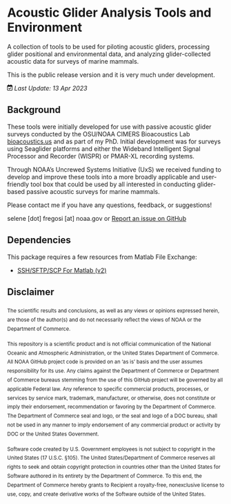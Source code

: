 
<!-- README.md is generated from README.Rmd. Please edit that file -->

# Acoustic Glider Analysis Tools and Environment

A collection of tools to be used for piloting acoustic gliders,
processing glider positional and environmental data, and analyzing
glider-collected acoustic data for surveys of marine mammals.

This is the public release version and it is very much under
development.

<img
src="README_files/figure-gfm/fa-icon-ef3463a0984ba0e303f1b25b6e50a309.svg"
style="width:0.88em;height:1em" /> *Last Update: 13 Apr 2023*

## Background

These tools were initially developed for use with passive acoustic
glider surveys conducted by the OSU/NOAA CIMERS Bioacoustics Lab
<a href="https://bioacoustics.us"
data-index="_blank">bioacoustics.us</a> and as part of my PhD. Initial
development was for surveys using Seaglider platforms and either the
Wideband Intelligent Signal Processor and Recorder (WISPR) or PMAR-XL
recording systems.

Through NOAA’s Uncrewed Systems Initiative (UxS) we received funding to
develop and improve these tools into a more broadly applicable and
user-friendly tool box that could be used by all interested in
conducting glider-based passive acoustic surveys for marine mammals.

Please contact me if you have any questions, feedback, or suggestions!

selene \[dot\] fregosi \[at\] noaa.gov or
<a href="https://github.com/sfregosi/agate-public/issues/new"
target="_blank">Report an issue on GitHub</a>

## Dependencies

This package requires a few resources from Matlab File Exchange:

-   [SSH/SFTP/SCP For Matlab
    (v2)](https://www.mathworks.com/matlabcentral/fileexchange/35409-ssh-sftp-scp-for-matlab-v2)

## Disclaimer

<sub>The scientific results and conclusions, as well as any views or
opinions expressed herein, are those of the author(s) and do not
necessarily reflect the views of NOAA or the Department of
Commerce.</sub>

<sub>This repository is a scientific product and is not official
communication of the National Oceanic and Atmospheric Administration, or
the United States Department of Commerce. All NOAA GitHub project code
is provided on an ‘as is’ basis and the user assumes responsibility for
its use. Any claims against the Department of Commerce or Department of
Commerce bureaus stemming from the use of this GitHub project will be
governed by all applicable Federal law. Any reference to specific
commercial products, processes, or services by service mark, trademark,
manufacturer, or otherwise, does not constitute or imply their
endorsement, recommendation or favoring by the Department of Commerce.
The Department of Commerce seal and logo, or the seal and logo of a DOC
bureau, shall not be used in any manner to imply endorsement of any
commercial product or activity by DOC or the United States
Government.</sub>

<sub>Software code created by U.S. Government employees is not subject
to copyright in the United States (17 U.S.C. §105). The United
States/Department of Commerce reserves all rights to seek and obtain
copyright protection in countries other than the United States for
Software authored in its entirety by the Department of Commerce. To this
end, the Department of Commerce hereby grants to Recipient a
royalty-free, nonexclusive license to use, copy, and create derivative
works of the Software outside of the United States.</sub>
